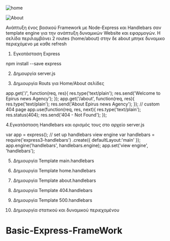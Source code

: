 ![home](https://user-images.githubusercontent.com/72227584/208058867-db8ab9bf-0b9c-4623-90f2-876d8ce5b02e.png)

![About](https://user-images.githubusercontent.com/72227584/208058880-e9696721-3d42-4855-8813-8614826e8a02.png)


Ανάπτυξη ένος βασικού Framework με Node-Express και Handlebars σαν template engine για την ανάπτυξη δυναμικών Website και εφαρμογών. Η σελίδα περιλαμβάνει 2 routes (home/about) στην δε about μπηκε δυναμικο περιεχόμενο με καθε refresh

1. Εγκατάσταση Express 

npm install --save express

2. Δημουργία server.js

3. Δημιουργία Routs για Home/About σελίδες

app.get('/', function(req, res){
res.type('text/plain');
res.send('Welcome to Epirus news Agency');
});
app.get('/about', function(req, res){
res.type('text/plain');
res.send('About Epirus news Agency');
});
// custom 404 page
app.use(function(req, res, next){
res.type('text/plain');
res.status(404);
res.send('404 - Not Found');
});

4.Εγκατάσταση Handlebars και ορισμός τους στο αρχείο server.js 

var app = express();
// set up handlebars view engine
var handlebars = require('express3-handlebars')
.create({ defaultLayout:'main' });
app.engine('handlebars', handlebars.engine);
app.set('view engine', 'handlebars');

5. Δημιουργία Template main.handlebars
6. Δημιουργία Template home.handlebars
7. Δημιουργία Template about.handlebars
8. Δημιουργία Template 404.handlebars
9. Δημιουργία Template 500.handlebars

10. Δημιουργία στατικού και δυναμικού περιεχομένου


# Basic-Express-FrameWork

